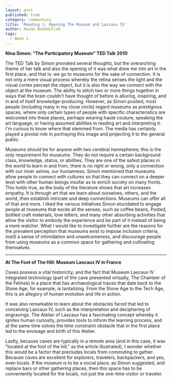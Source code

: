 ```yaml
---
layout: post
published: true
category: commentary
title: 'Reading 1: Opening The Museum and Lascaux IV '
author: Razan Baabdullah
tags:
  - Week 1
---
```

**Nina Simon: “The Participatory Museum” TED Talk 2010**

The TED Talk by Simon provoked several thoughts, but the overarching theme of her talk and also the opening of it was what drew me into art in the first place, and that is: we go to museums for the sake of connection. It is not only a mere visual process whereby the retina senses the light and the visual cortex percept the object, but it is also the way we connect with the object at the museum. The ability to stitch two or more things together in ways that the brain couldn’t have thought of before is alluring, inspiring, and in and of itself knowledge-producing. However, as Simon posited, most people (including many in my close circle) regard museums as prestigious spaces, where only certain types of people with specific characteristics are welcomed into these places, perhaps wearing haute couture, speaking the art language, or having assumed abilities in reading art and interpreting it.
I'm curious to know where that stemmed from. The media has certainly played a pivotal role in portraying this image and projecting it to the general public.

Museums should be for anyone with two cerebral hemispheres; this is the only requirement for museums. They do not require a certain background class, knowledge, status, or abilities. They are one of the safest places in the world to learn in and from, there is no right or wrong, only a connection with our inner selves, our humanness. Simon mentioned that museums allow people to connect with cultures so that they can connect on a deeper level with other human beings insofar as to enrich society on many fronts. This holds true, as the body of the literature shows that art increases empathy. It is through art that we learn about ourselves, others, and the world, then establish intricate and deep connections. Museums can offer all of that and more. I liked the various initiatives Simon elucidated to engage people at museums that excite all the senses, such as coffee beans, Posted, bottled craft materials, love letters, and many other absorbing activities that allow the visitor to embody the experience and be part of it instead of being a mere watcher. What I would like to investigate further are the reasons for the prevalent perception that museums exist to impose inclusion criteria, instill a sense of intimidation and unwelcomeness, and discourage people from using museums as a common space for gathering and cultivating themselves. 

------
**At The Foot of The Hill: Museum Lascaux IV in France**

Caves possess a vital historicity, and the fact that Museum Lascaux IV integrated technology (part of the cave presented virtually, The Chamber of the Felines) in a place that has archaeological traces that date back to the Stone Age, for example, is tantalizing. From the Stone Age to the Tech Age, this is an allegory of human evolution and life in action.
 
It was also remarkable to learn about the obstacles faced that led to conceiving Lascaux IV, such as the interpretation and deciphering of engravings. The Atelier of Lascaux has a fascinating concept whereby it ignites human curiosity, provides tools to inform the learning process, and at the same time solves the time constraint obstacle that in the first place led to the envisage and birth of this Atelier.
 
Lastly, because caves are typically in a remote area (and in this case, it was "located at the foot of the hill," as the article illustrated), I wonder whether this would be a factor that precludes locals from commuting to gather. Because caves are excellent for explorers, travelers, backpackers, and yes, even locals. If the museum is to be a social place, as Simon suggested, and replace bars or other gathering places, then this space has to be conveniently located for the locals, not just the one-time visitor or traveler.
